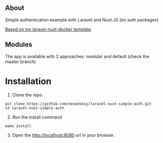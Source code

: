 ## About
Simple authentication example with Laravel and Nuxt.JS (no auth packages)

[Based on my laravel-nuxt-docker template](https://github.com/nevadskiy/laravel-nuxt-docker)

## Modules
The app is available with 2 approaches: modular and default (check the master branch)

# Installation
1. Clone the repo
```
git clone https://github.com/nevadskiy/laravel-nuxt-simple-auth.git
cd laravel-nuxt-simple-auth
```

2. Run the install command
```
make install
```

3. Open the [http://localhost:8080](http://localhost:8080) url in your browser.
